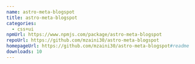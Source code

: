 ```yaml
---
name: astro-meta-blogspot
title: astro-meta-blogspot
categories:
  - css+ui
npmUrl: https://www.npmjs.com/package/astro-meta-blogspot
repoUrl: https://github.com/mzaini30/astro-meta-blogspot
homepageUrl: https://github.com/mzaini30/astro-meta-blogspot#readme
downloads: 10
---
```

